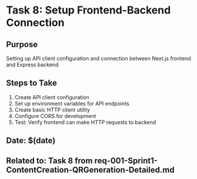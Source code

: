 # Task 8: Setup Frontend-Backend Connection

## Purpose
Setting up API client configuration and connection between Next.js frontend and Express backend

## Steps to Take
1. Create API client configuration
2. Set up environment variables for API endpoints
3. Create basic HTTP client utility
4. Configure CORS for development
5. Test: Verify frontend can make HTTP requests to backend

## Date: $(date)
## Related to: Task 8 from req-001-Sprint1-ContentCreation-QRGeneration-Detailed.md